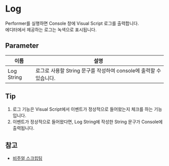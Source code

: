 # Log

Performer를 실행하면 Console 창에 Visual Script 로그를 출력합니다.  
에디터에서 제공하는 로그는 녹색으로 표시됩니다.


## Parameter

| **이름**     | **설명**                                       |
|------------|----------------------------------------------|
| Log String | 로그로 사용할 String 문구를 작성하여 console에 출력할 수 있습니다. |


## Tip

1. 로그 기능은 Visual Script에서 이벤트가 정상적으로 들어왔는지 체크를 하는 기능입니다.
2. 이벤트가 정상적으로 들어왔다면, Log String에 작성한 String 문구가 Console에 출력됩니다.


## 참고

- [비주얼 스크립팅](Visual-Scripting.md)